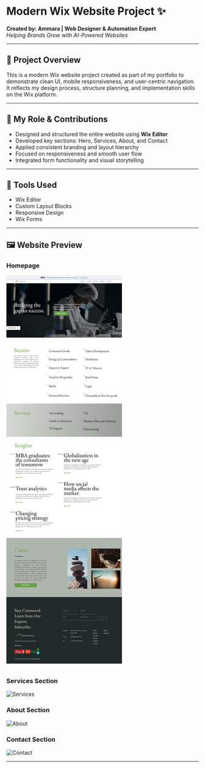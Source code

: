 # Modern Wix Website Project ✨

**Created by: Ammara | Web Designer & Automation Expert**  
*Helping Brands Grow with AI-Powered Websites*

---

## 📌 Project Overview

This is a modern Wix website project created as part of my portfolio to demonstrate clean UI, mobile responsiveness, and user-centric navigation. It reflects my design process, structure planning, and implementation skills on the Wix platform.

---

## 💼 My Role & Contributions

- Designed and structured the entire website using **Wix Editor**
- Developed key sections: Hero, Services, About, and Contact
- Applied consistent branding and layout hierarchy
- Focused on responsiveness and smooth user flow
- Integrated form functionality and visual storytelling

---

## 🔧 Tools Used

- Wix Editor
- Custom Layout Blocks
- Responsive Design
- Wix Forms

---

## 🖼️ Website Preview

### Homepage
![Homepage](./home.png)

### Services Section
![Services](./screenshots/services.png)

### About Section
![About](./screenshots/about.png)

### Contact Section
![Contact](./screenshots/contact.png)

---
